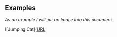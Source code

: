## Examples

*As an example I will put an image into this document*

![Jumping Cat]([URL](https://github.com/Techgrounds-Cloud-9/cloud-9-Ephraim52/blob/main/00_includes/Jumping%20Cat.png)
